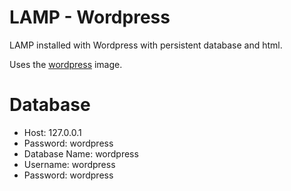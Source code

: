 # LAMP - Wordpress

LAMP installed with Wordpress with persistent database and html.

Uses the [wordpress](https://hub.docker.com/_/wordpress/) image.

# Database

- Host: 127.0.0.1
- Password: wordpress
- Database Name: wordpress
- Username: wordpress
- Password: wordpress
